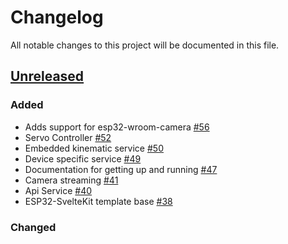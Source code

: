 # Changelog

All notable changes to this project will be documented in this file.

## [Unreleased]

### Added

- Adds support for esp32-wroom-camera [#56](https://github.com/runeharlyk/SpotMicroESP32-Leika/pull/56)
- Servo Controller [#52](https://github.com/runeharlyk/SpotMicroESP32-Leika/pull/52)
- Embedded kinematic service [#50](https://github.com/runeharlyk/SpotMicroESP32-Leika/pull/50)
- Device specific service [#49](https://github.com/runeharlyk/SpotMicroESP32-Leika/pull/49)
- Documentation for getting up and running [#47](https://github.com/runeharlyk/SpotMicroESP32-Leika/pull/47)
- Camera streaming [#41](https://github.com/runeharlyk/SpotMicroESP32-Leika/pull/41)
- Api Service [#40](https://github.com/runeharlyk/SpotMicroESP32-Leika/pull/40)
- ESP32-SvelteKit template base [#38](https://github.com/runeharlyk/SpotMicroESP32-Leika/pull/38)

### Changed

[unreleased]: https://github.com/runeharlyk/SpotMicroESP32-Leika/
